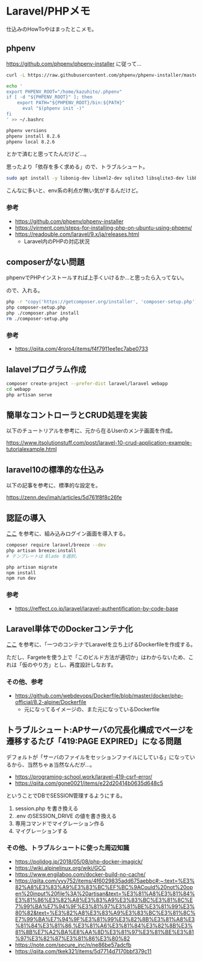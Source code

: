 # Laravel/PHPメモ

仕込みのHowToやはまったとこメモ。

## phpenv

https://github.com/phpenv/phpenv-installer に従って…

```bash
curl -L https://raw.githubusercontent.com/phpenv/phpenv-installer/master/bin/phpenv-installer \

echo '
export PHPENV_ROOT="/home/kazuhito/.phpenv"
if [ -d "${PHPENV_ROOT}" ]; then
    export PATH="${PHPENV_ROOT}/bin:${PATH}"
      eval "$(phpenv init -)"
fi
' >> ~/.bashrc

phpenv versions
phpenv install 8.2.6
phpenv local 8.2.6
```

とかで済むと思ってたんだけど…。

思ったより「依存を多く求める」ので、トラブルシュート。

```bash
sudo apt install -y libonig-dev libxml2-dev sqlite3 libsqlite3-dev libbz2-dev libcurl4-openssl-dev libpng-dev libjpeg-dev libreadline-dev libtidy-dev libxslt1-dev libzip-dev
```

こんなに多いと、env系の利点が無い気がするんだけど。

### 参考

- https://github.com/phpenv/phpenv-installer
- https://virment.com/steps-for-installing-php-on-ubuntu-using-phpenv/
- https://readouble.com/laravel/9.x/ja/releases.html
  - Laravel内のPHPの対応状況

## composerがない問題

phpenvでPHPインストールすれば上手くいけるか…と思ったら入ってない。

ので、入れる。

```bash
php -r "copy('https://getcomposer.org/installer', 'composer-setup.php');"
php composer-setup.php
php ./composer.phar install
rm ./composer-setup.php
```

### 参考

- https://qiita.com/4roro4/items/f4f7911ee1ec7abe0733


## lalavelプログラム作成

```bash
composer create-project --prefer-dist laravel/laravel webapp
cd webapp
php artisan serve
```
## 簡単なコントローラとCRUD処理を実装

以下のチュートリアルを参考に、元から在るUserのメンテ画面を作成。

https://www.itsolutionstuff.com/post/laravel-10-crud-application-example-tutorialexample.html

## laravel10の標準的な仕込み

以下の記事を参考に、標準的な設定を。

https://zenn.dev/imah/articles/5d761f8f8c26fe

## 認証の導入

[ここ](https://readouble.com/laravel/10.x/ja/starter-kits.html) を参考に、組み込みログイン画面を導入する。

```bash
composer require laravel/breeze --dev
php artisan breeze:install
# テンプレートは Blade を選択。

php artisan migrate
npm install
npm run dev
```

### 参考

- https://reffect.co.jp/laravel/laravel-authentification-by-code-base

## Laravel単体でのDockerコンテナ化

[ここ](https://madewithlove.com/blog/the-easiest-production-ready-image-to-run-your-laravel-application/) を参考に、「一つのコンテナでLaravelを立ち上げるDockerfileを作成する。

ただし、Fargeteを使う上で「このビルド方法が適切か」はわからないため、これは「仮のやり方」とし、再度設計しなおす。

### その他、参考

- https://github.com/webdevops/Dockerfile/blob/master/docker/php-official/8.2-alpine/Dockerfile
  - 元になってるイメージの、また元になっているDockerfile

## トラブルシュート:APサーバの冗長化構成でページを遷移するたび「419:PAGE EXPIRED」になる問題

デフォルトが「サーバのファイルをセッションファイルにしている」になっているから、当然ちゃぁ当然なんだが…。

- https://programing-school.work/laravel-419-csrf-error/
- https://qiita.com/gone0021/items/e22d20414b0635d648c5

ということでDBでSESSION管理するようにする。

1. session.php を書き換える
0. .env のSESSION_DRIVE の値を書き換える
0. 専用コマンドでマイグレーション作る
0. マイグレーションする


### その他、トラブルシュートに使った周辺知識

- https://polidog.jp/2018/05/08/php-docker-imagick/
- https://wiki.alpinelinux.org/wiki/GCC
- https://www.engilaboo.com/docker-build-no-cache/
- https://qiita.com/yyy752/items/4f6029835add675aebbc#:~:text=%E3%82%A8%E3%83%A9%E3%83%BC%EF%BC%9ACould%20not%20open%20input%20file%3A%20artisan&text=%E3%81%A8%E3%81%84%E3%81%86%E3%82%A8%E3%83%A9%E3%83%BC%E3%81%8C%E7%99%BA%E7%94%9F%E3%81%97%E3%81%BE%E3%81%99%E3%80%82&text=%E3%82%A8%E3%83%A9%E3%83%BC%E3%81%8C%E7%99%BA%E7%94%9F%E3%81%99%E3%82%8B%E3%81%A8%E3%81%84%E3%81%86,%E3%81%A6%E3%81%84%E3%82%8B%E3%81%8B%E7%A2%BA%E8%AA%8D%E3%81%97%E3%81%BE%E3%81%97%E3%82%87%E3%81%86%E3%80%82
- https://note.com/secure_inc/n/ne86be57adcfb
- https://qiita.com/tkek321/items/5d7714d7170bbf379c11


